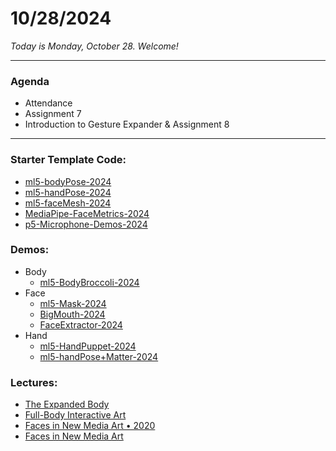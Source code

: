 # 10/28/2024

*Today is Monday, October 28. Welcome!*

--- 

### Agenda

* Attendance
* Assignment 7
* Introduction to Gesture Expander & Assignment 8

---

### Starter Template Code: 

* [ml5-bodyPose-2024](https://openprocessing.org/sketch/2417039)
* [ml5-handPose-2024](https://openprocessing.org/sketch/2417093)
* [ml5-faceMesh-2024](https://openprocessing.org/sketch/2417226)
* [MediaPipe-FaceMetrics-2024](https://openprocessing.org/sketch/2066195)
* [p5-Microphone-Demos-2024](https://openprocessing.org/sketch/2189436)

### Demos: 

* Body
  * [ml5-BodyBroccoli-2024](https://openprocessing.org/sketch/2187655)
* Face
  * [ml5-Mask-2024](https://openprocessing.org/sketch/2187420)
  * [BigMouth-2024](https://openprocessing.org/sketch/2071101)
  * [FaceExtractor-2024](https://openprocessing.org/sketch/2195649)
* Hand
  * [ml5-HandPuppet-2024](https://openprocessing.org/sketch/2187485)
  * [ml5-handPose+Matter-2024](https://openprocessing.org/sketch/2064673)

### Lectures: 

* [The Expanded Body](https://github.com/golanlevin/lectures/tree/master/lecture_expanded_body)
* [Full-Body Interactive Art](https://golancourses.net/fall23/daily-notes/october/10-23/full-body-interactive-art/)
* [Faces in New Media Art • 2020](https://courses.ideate.cmu.edu/60-212/f2020/daily-notes/october/10-26-telematics-faces/faces-in-new-media-art/)
* [Faces in New Media Art](https://golancourses.net/fall23/daily-notes/october/10-25/faces-in-new-media-art/)